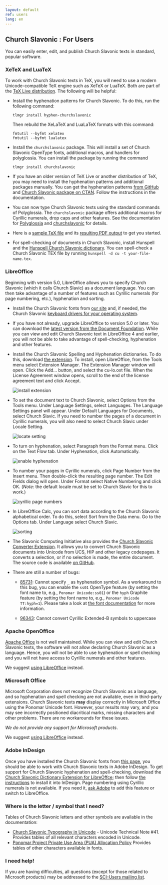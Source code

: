 ```yaml
---
layout: default
ref: users
lang: en
---
```


## Church Slavonic : For Users

You can easily enter, edit, and publish Church Slavonic texts in standard, popular software.

### XeTeX and LuaTeX

To work with Church Slavonic texts in TeX, you will need to use a modern Unicode-compatible TeX engine such as XeTeX or LuaTeX.
Both are part of the [TeX Live distribution](https://www.tug.org/texlive/). The following will be helpful:

* Install the hyphenation patterns for Church Slavonic. To do this, run the following command: 

  ```
  tlmgr install hyphen-churchslavonic
  ```
  
  Then rebuild the XeLaTeX and LuaLaTeX formats with this command: 
  
  ```
  fmtutil --byfmt xelatex 
  fmtutil --byfmt lualatex
  ```
  
* Install the `churchslavonic` package. This will install a set of Church Slavonic OpenType fonts, additional macros, 
  and handlers for polyglossia. You can install the package by running the command 
  
  ```
  tlmgr install churchslavonic
  ```
  
* If you have an older version of TeX Live or another distribution of TeX, you may need to install the hyphenation patterns 
  and additional packages manually. You can get the hyphenation patterns 
  [from GitHub](https://github.com/slavonic/cu-tex/tree/master/hyphenation)
  and [Church Slavonic package on CTAN](https://www.ctan.org/tex-archive/language/churchslavonic).
  Follow the instructions in the documentation.

* You can now type Church Slavonic texts using the standard commands of Polyglossia. The `churchslavonic` package 
  offers additional macros for Cyrillic numerals, drop caps and other features. See the documentation for 
  [Polyglossia](http://mirror.unl.edu/ctan/macros/latex/contrib/polyglossia/polyglossia.pdf)
  and [churchslavonic](http://ctan.altspu.ru/language/churchslavonic/churchslavonic-en.pdf) for details.

* Here is a [sample TeX file](http://www.ponomar.net/files/sample.tex)
  and its [resulting PDF output](http://www.ponomar.net/files/sample.pdf) to get you started.

* For spell-checking of documents in Church Slavonic, install Hunspell and the
  [Hunspell Church Slavonic dictionary](https://github.com/slavonic/hunspell-cu/releases).
  You can spell-check a Church Slavonic TEX file by running `hunspell -d cu -t your-file-name.tex`.

### LibreOffice

Beginning with version 5.0, LibreOffice allows you to specify Church Slavonic (which it calls Church Slavic) as a 
document language. You can then take advantage of a number of features such as Cyrillic numerals (for page numbering, etc.), 
hyphenation and sorting.

* Install the Church Slavonic fonts from [our site](fonts.html) and, if needed, the 
  Church Slavonic [keyboard drivers for your operating system](keyboard.html).

* If you have not already, upgrade LibreOffice to version 5.0 or later. You can download the 
  [latest version from the Document Foundation](http://www.libreoffice.org/download/libreoffice-fresh/). While you can view and edit Church Slavonic text in LibreOffice 4 and earlier, you will not be able to take advantage 
  of spell-checking, hyphenation and other features.

* Install the Church Slavonic Spelling and Hyphenation dictionaries. To do this, download 
  [the extension](https://extensions.libreoffice.org/extensions/church-slavonic-dictionary).
  To install, open LibreOffice, from the Tools menu select Extension Manager. The Extension Manager window will open. 
  Click the Add... button, and select the cu-lo.oxt file. When the License Agreement window opens, scroll to the end of 
  the license agreement text and click Accept.

  ![install extension](http://www.ponomar.net/images/extension_install.png)

* To set the document text to Church Slavonic, select Options from the Tools menu. Under Language Settings, select Languages. 
  The Language Settings panel will appear. Under Default Languages for Documents, select Church Slavic. 
  If you need to number the pages of a document in Cyrillic numerals, you will also need to select Church Slavic under 
  Locale Setting.

  ![locate setting](http://www.ponomar.net/images/locale_libreoffice.png)

* To turn on hyphenation, select Paragraph from the Format menu. Click on the Text Flow tab. Under Hyphenation, 
  click Automatically.

  ![enable hyphenation](http://www.ponomar.net/images/hyphenation_writer.png)
  
* To number your pages in Cyrillic numerals, click Page Number from the Insert menu. Then double-click the resulting 
  page number. The Edit Fields dialog will open. Under Format select Native Numbering and click OK. 
  (*Note*: the default locale must be set to Church Slavic for this to work.)

  ![cyrillic page numbers](http://www.ponomar.net/images/native_number.png)
  
* In LibreOffice Calc, you can sort data according to the Church Slavonic alphabetical order. To do this, select 
  Sort from the Data menu. Go to the Options tab. Under Language select Church Slavic.

  ![sorting](http://www.ponomar.net/images/sort_calc.png)
  
* The Slavonic Computing Initiative also provides the 
  [Church Slavonic Converter Extension](https://extensions.libreoffice.org/extensions/church-slavonic-converter).
  It allows you to convert Church Slavonic documents into Unicode from UCS, HIP and other legacy codepages. 
  It converts a selection, or if no selection is made, the entire document. The source code is available 
  [on GitHub](https://github.com/slavonic/cuconverter-LO).
  
* There are still a number of bugs: 
   - [85731](https://bugs.documentfoundation.org/show_bug.cgi?id=85731): Cannot specify `_` as hyphenation symbol. As a workaround to this bug, you can enable the `ss01` OpenType feature
(by setting the font name to, e.g., `Ponomar Unicode:ss01`) or the `hyph` Graphite feature
(by setting the font name to, e.g., `Ponomar Unicode TT:hyph=1`). Please take a look at
[the font documentation](http://www.ponomar.net/files/fonts-churchslavonic.pdf) for more information.

   - [96343](https://bugs.documentfoundation.org/show_bug.cgi?id=96343): Cannot convert Cyrillic Extended-B symbols to uppercase

### Apache OpenOffice

[Apache Office](http://www.openoffice.org/) is not well maintained. While you can view and edit Church Slavonic texts, 
the software will not allow declaring Church Slavonic as a language. Hence, you will not be able to use hyphenation or 
spell checking and you will not have access to Cyrillic numerals and other features. 

We suggest [using LibreOffice](https://www.libreoffice.org/download/libreoffice-fresh/) instead.

### Microsoft Office

Microsoft Corporation does not recognize Church Slavonic as a language, and so hyphenation and spell checking are 
not available, even in third-party extensions.
Church Slavonic texts **may** display correctly in Microsoft Office using the Ponomar Unicode font. 
However, your results may vary, and you may see incorrectly positioned diacritical marks,
missing characters and other problems. There are no workarounds for these issues. 

*We do not provide any support for Microsoft products*.

We suggest [using LibreOffice](https://www.libreoffice.org/download/libreoffice-fresh/) instead.

### Adobe InDesign

Once you have installed the Church Slavonic fonts from [this page](fonts.html), you should be able to work with Church 
Slavonic texts in Adobe InDesign. To get support for Church Slavonic hyphenation and spell-checking, 
download the 
[Church Slavonic Dictionary Extension for LibreOffce](http://extensions.libreoffice.org/extensions/church-slavonic-dictionary);
then follow [the instructions](https://helpx.adobe.com/indesign/kb/add_cs_dictionaries.html) to install it into InDesign.
Page numbering using Cyrillic numerals is not available. If you need it, [ask Adobe](https://helpx.adobe.com/contact.html?step=IDSN)
to add this feature or switch to LibreOffice.

### Where is the letter / symbol that I need?

Tables of Church Slavonic letters and other symbols are available in the documentation:

* [Church Slavonic Typography in Unicode](http://www.unicode.org/notes/tn41/) - Unicode Technical Note #41. Provides tables of all relevant characters encoded in Unicode.
* [Ponomar Project Private Use Area (PUA) Allocation Policy](http://www.ponomar.net/files/pua_policy.pdf)
  Provides tables of other characters available in fonts.

### I need help!

If you are having difficulties, all questions (except for those related to Microsoft products) may be addressed to 
the [SCI-Users mailing list](http://ponomar.net/mailman/listinfo/sci-users_ponomar.net).

